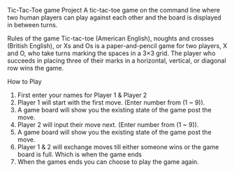 Tic-Tac-Toe game Project
A tic-tac-toe game on the command line where two human players can play against each other and the board is displayed in between turns.

Rules of the game
Tic-tac-toe (American English), noughts and crosses (British English), or Xs and Os is a paper-and-pencil game for two players, X and O, who take turns marking the spaces in a 3×3 grid. The player who succeeds in placing three of their marks in a horizontal, vertical, or diagonal row wins the game.

How to Play

1. First enter your names for Player 1 & Player 2 
2. Player 1 will start with the first move. (Enter number from (1 ~ 9)).
3. A game board will show you the existing state of the game post the move.
4. Player 2 will input their move next. (Enter number from (1 ~ 9)).
5. A game board will show you the existing state of the game post the move.
6. Player 1 & 2 will exchange moves till either someone wins or the game board is full. Which is when the game ends
7. When the games ends you can choose to play the game again.


